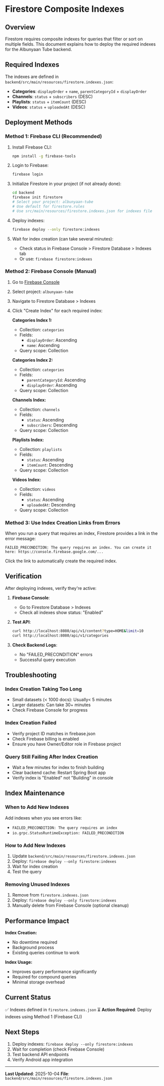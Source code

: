 # Firestore Composite Indexes

## Overview

Firestore requires composite indexes for queries that filter or sort on multiple fields. This document explains how to deploy the required indexes for the Albunyaan Tube backend.

## Required Indexes

The indexes are defined in `backend/src/main/resources/firestore.indexes.json`:

- **Categories**: `displayOrder` + `name`, `parentCategoryId` + `displayOrder`
- **Channels**: `status` + `subscribers` (DESC)
- **Playlists**: `status` + `itemCount` (DESC)
- **Videos**: `status` + `uploadedAt` (DESC)

## Deployment Methods

### Method 1: Firebase CLI (Recommended)

1. Install Firebase CLI:
   ```bash
   npm install -g firebase-tools
   ```

2. Login to Firebase:
   ```bash
   firebase login
   ```

3. Initialize Firestore in your project (if not already done):
   ```bash
   cd backend
   firebase init firestore
   # Select your project: albunyaan-tube
   # Use default for firestore.rules
   # Use src/main/resources/firestore.indexes.json for indexes file
   ```

4. Deploy indexes:
   ```bash
   firebase deploy --only firestore:indexes
   ```

5. Wait for index creation (can take several minutes):
   - Check status in Firebase Console > Firestore Database > Indexes tab
   - Or use: `firebase firestore:indexes`

### Method 2: Firebase Console (Manual)

1. Go to [Firebase Console](https://console.firebase.google.com/)
2. Select project: `albunyaan-tube`
3. Navigate to Firestore Database > Indexes
4. Click "Create Index" for each required index:

   **Categories Index 1:**
   - Collection: `categories`
   - Fields:
     - `displayOrder`: Ascending
     - `name`: Ascending
   - Query scope: Collection

   **Categories Index 2:**
   - Collection: `categories`
   - Fields:
     - `parentCategoryId`: Ascending
     - `displayOrder`: Ascending
   - Query scope: Collection

   **Channels Index:**
   - Collection: `channels`
   - Fields:
     - `status`: Ascending
     - `subscribers`: Descending
   - Query scope: Collection

   **Playlists Index:**
   - Collection: `playlists`
   - Fields:
     - `status`: Ascending
     - `itemCount`: Descending
   - Query scope: Collection

   **Videos Index:**
   - Collection: `videos`
   - Fields:
     - `status`: Ascending
     - `uploadedAt`: Descending
   - Query scope: Collection

### Method 3: Use Index Creation Links from Errors

When you run a query that requires an index, Firestore provides a link in the error message:

```
FAILED_PRECONDITION: The query requires an index. You can create it here: https://console.firebase.google.com/...
```

Click the link to automatically create the required index.

## Verification

After deploying indexes, verify they're active:

1. **Firebase Console**:
   - Go to Firestore Database > Indexes
   - Check all indexes show status: "Enabled"

2. **Test API**:
   ```bash
   curl http://localhost:8080/api/v1/content?type=HOME&limit=10
   curl http://localhost:8080/api/v1/categories
   ```

3. **Check Backend Logs**:
   - No "FAILED_PRECONDITION" errors
   - Successful query execution

## Troubleshooting

### Index Creation Taking Too Long
- Small datasets (< 1000 docs): Usually< 5 minutes
- Larger datasets: Can take 30+ minutes
- Check Firebase Console for progress

### Index Creation Failed
- Verify project ID matches in firebase.json
- Check Firebase billing is enabled
- Ensure you have Owner/Editor role in Firebase project

### Query Still Failing After Index Creation
- Wait a few minutes for index to finish building
- Clear backend cache: Restart Spring Boot app
- Verify index is "Enabled" not "Building" in console

## Index Maintenance

### When to Add New Indexes

Add indexes when you see errors like:
- `FAILED_PRECONDITION: The query requires an index`
- `io.grpc.StatusRuntimeException: FAILED_PRECONDITION`

### How to Add New Indexes

1. Update `backend/src/main/resources/firestore.indexes.json`
2. Deploy: `firebase deploy --only firestore:indexes`
3. Wait for index creation
4. Test the query

### Removing Unused Indexes

1. Remove from `firestore.indexes.json`
2. Deploy: `firebase deploy --only firestore:indexes`
3. Manually delete from Firebase Console (optional cleanup)

## Performance Impact

**Index Creation:**
- No downtime required
- Background process
- Existing queries continue to work

**Index Usage:**
- Improves query performance significantly
- Required for compound queries
- Minimal storage overhead

## Current Status

✅ Indexes defined in `firestore.indexes.json`
⏳ **Action Required**: Deploy indexes using Method 1 (Firebase CLI)

## Next Steps

1. Deploy indexes: `firebase deploy --only firestore:indexes`
2. Wait for completion (check Firebase Console)
3. Test backend API endpoints
4. Verify Android app integration

---

**Last Updated**: 2025-10-04
**File**: `backend/src/main/resources/firestore.indexes.json`
